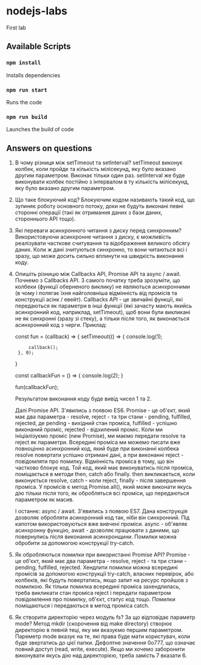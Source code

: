 # nodejs-labs

First lab

## Available Scripts

### `npm install`
Installs dependencies

### `npm run start`
Runs the code

### `npm run build`
Launches the build of code

## Answers on questions

1. В чому різниця між setTimeout та setInterval?
    setTimeout виконує колбек, коли пройде та кількість мілісекунд, яку було вказано другим параметром. Виконає тільки один раз. setInterval же буде виконувати колбек постійно з інтервалом в ту кількість мілісекунд, яку було вказано другим параметром.

2. Що таке блокуючий код?
    Блокуючим кодом називають такий код, що зупиняє роботу основного потоку, доки не будуть виконані певні сторонні операції (такі як отримання даних з бази даних, стороннього API тощо).

3. Які переваги асинхронного читання з диску перед синхронним?
    Використовуючи асинхронне читання з диску, є можливість реалізувати часткове считування та відображення великого обсягу даних. Коли ж дані зчитуються синхронно, то вони читаються всі і зразу, що може досить сильно вплинути на швидкість виконання коду.

4. Опишіть різницю між Callbacks API, Promise API та async / await.
    Почнемо з Callbacks API. З самого початку треба зрозуміти, що колбеки (функції оберненого виклику) не являються асинхронними (в чому і полягає їхня найголовніша відмінність від промісів та конструкції асінк / евейт). Callbacks API - це звичайні функції, які передаються як параметри в інші функції (які зачасту мають якийсь асинхронний код, наприклад, setTimeout), щоб вони були викликані не як синхронні (зразу зі стеку), а тільки після того, як виконається асинхронний код з черги.
    Приклад:

    const fun = (callback) => {
        setTimeout(() => {
            console.log(1);

            callback();
        }, 0);
    }

    const callbackFun = () => {
        console.log(2);
    }

    fun(callbackFun);

    Результатом виконання коду буде вивід чисел 1 та 2.

    Далі Promise API. З'явились з появою ES6. Promise - це об'єкт, який має два параметра - resolve, reject - та три стани - pending, fulfilled, rejected, де pending - вихідний стан проміса, fulfilled - успішно виконаний проміс, rejected - відхилений проміс. Коли ми ініціалізуємо проміс (new Promise), ми маємо передати resolve та reject як параметри. Всередині проміса ми можемо писати вже повноцінно асинхронний код, який буде при виконанні колбека resolve повертати успішно отримані дані, а при виконанні reject - повідомляти про помилку. Відмінність проміса в тому, що він частково блокує код. Той код, який має виконуватись після проміса, поміщається в методи then, catch або finally. then викликається, коли виконується resolve, catch - коли reject, finally - після завершення проміса.
    У промісів є метод Promise.all(), який може виконати якусь дію тільки після того, як обробляться всі проміси, що передаються параметром як масив. 

    І останнє: async / await. З'явились з появою ES7. Дана конструкція дозволяє обробляти асинхронний код так, ніби він синхронний. Під капотом використовуються вже вивчені проміси. async - об'являє асинхронну функцію, await - дозволяє працювати з даними, що повернулись після виконання асинхронщини. Помилки можна обробити за допомогою конструкції try-catch.

5. Як обробляються помилки при використанні Promise API?
    Promise - це об'єкт, який має два параметра - resolve, reject - та три стани - pending, fulfilled, rejected. Хендлити помилки можна всередині промісів за допомогою конструкції try-catch, власних перевірок, або колбеків, які будуть повертатись, якщо запит на ресурс пройшов з помилкою. Як тільки помилка всередині проміса захендлилась, треба викликати стан проміса reject і передати параметром повідомлення про помилку, об'єкт, статус код тощо. Помилки поміщаються і передаються в метод проміса catch.

6. Як створити директорію через модуль fs? За що відповідає параметр mode?
    Метод mkdir (скорочення від make directory) створює директорію в певній теці, яку ми вказуємо першим параметром. Пареметр mode вказує на те, які права буде мати користувач, коли буде звертатись до цієї папки. Дефолтне значення 0o777, що означає повний доступ (read, write, execute). Якщо ми хочемо заборонити виконувати якусь дію над директорією, треба замість 7 вказати 6.
